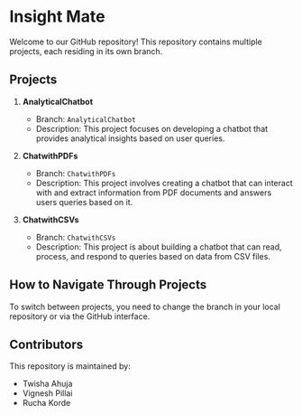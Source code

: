 # Insight Mate

Welcome to our GitHub repository! This repository contains multiple projects, each residing in its own branch.

## Projects

1. **AnalyticalChatbot**
   - Branch: `AnalyticalChatbot`
   - Description: This project focuses on developing a chatbot that provides analytical insights based on user queries.

2. **ChatwithPDFs**
   - Branch: `ChatwithPDFs`
   - Description: This project involves creating a chatbot that can interact with and extract information from PDF documents and answers users queries based on it.

3. **ChatwithCSVs**
   - Branch: `ChatwithCSVs`
   - Description: This project is about building a chatbot that can read, process, and respond to queries based on data from CSV files.

## How to Navigate Through Projects

To switch between projects, you need to change the branch in your local repository or via the GitHub interface.

## Contributors

This repository is maintained by:

- Twisha Ahuja
- Vignesh Pillai
- Rucha Korde
